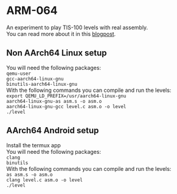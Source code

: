 # ARM-064
An experiment to play TIS-100 levels with real assembly.  
You can read more about it in this [blogpost](https://sennavanhoek.github.io/assembly-game/).  

## Non AArch64 Linux setup
You will need the following packages:  
`qemu-user`  
`gcc-aarch64-linux-gnu`  
`binutils-aarch64-linux-gnu`  
With the following commands you can compile and run the levels:  
`export QEMU_LD_PREFIX=/usr/aarch64-linux-gnu`  
`aarch64-linux-gnu-as asm.s -o asm.o`  
`aarch64-linux-gnu-gcc level.c asm.o -o level`  
`./level`  


## AArch64 Android setup
Install the termux app  
You will need the following packages:  
`clang`  
`binutils`  
With the following commands you can compile and run the levels:  
`as asm.s -o asm.o`  
`clang level.c asm.o -o level`  
`./level`  
